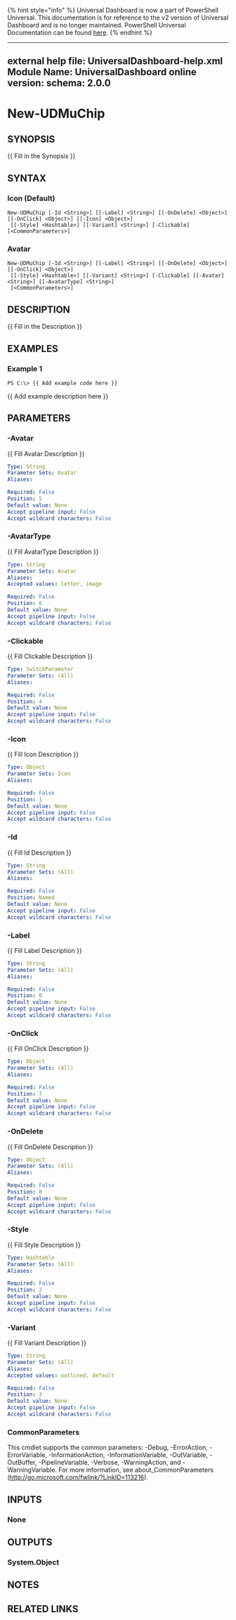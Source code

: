 ﻿{% hint style="info" %}
Universal Dashboard is now a part of PowerShell Universal. This documentation is for reference to the v2 version of Universal Dashboard and is no longer maintained. PowerShell Universal Documentation can be found [here](https://docs.ironmansoftware.com).
{% endhint %}


---
external help file: UniversalDashboard-help.xml
Module Name: UniversalDashboard
online version: 
schema: 2.0.0
---

# New-UDMuChip

## SYNOPSIS
{{ Fill in the Synopsis }}

## SYNTAX

### Icon (Default)
```
New-UDMuChip [-Id <String>] [[-Label] <String>] [[-OnDelete] <Object>] [[-OnClick] <Object>] [[-Icon] <Object>]
 [[-Style] <Hashtable>] [[-Variant] <String>] [-Clickable] [<CommonParameters>]
```

### Avatar
```
New-UDMuChip [-Id <String>] [[-Label] <String>] [[-OnDelete] <Object>] [[-OnClick] <Object>]
 [[-Style] <Hashtable>] [[-Variant] <String>] [-Clickable] [[-Avatar] <String>] [[-AvatarType] <String>]
 [<CommonParameters>]
```

## DESCRIPTION
{{ Fill in the Description }}

## EXAMPLES

### Example 1
```
PS C:\> {{ Add example code here }}
```

{{ Add example description here }}

## PARAMETERS

### -Avatar
{{ Fill Avatar Description }}

```yaml
Type: String
Parameter Sets: Avatar
Aliases: 

Required: False
Position: 5
Default value: None
Accept pipeline input: False
Accept wildcard characters: False
```

### -AvatarType
{{ Fill AvatarType Description }}

```yaml
Type: String
Parameter Sets: Avatar
Aliases: 
Accepted values: letter, image

Required: False
Position: 6
Default value: None
Accept pipeline input: False
Accept wildcard characters: False
```

### -Clickable
{{ Fill Clickable Description }}

```yaml
Type: SwitchParameter
Parameter Sets: (All)
Aliases: 

Required: False
Position: 4
Default value: None
Accept pipeline input: False
Accept wildcard characters: False
```

### -Icon
{{ Fill Icon Description }}

```yaml
Type: Object
Parameter Sets: Icon
Aliases: 

Required: False
Position: 1
Default value: None
Accept pipeline input: False
Accept wildcard characters: False
```

### -Id
{{ Fill Id Description }}

```yaml
Type: String
Parameter Sets: (All)
Aliases: 

Required: False
Position: Named
Default value: None
Accept pipeline input: False
Accept wildcard characters: False
```

### -Label
{{ Fill Label Description }}

```yaml
Type: String
Parameter Sets: (All)
Aliases: 

Required: False
Position: 0
Default value: None
Accept pipeline input: False
Accept wildcard characters: False
```

### -OnClick
{{ Fill OnClick Description }}

```yaml
Type: Object
Parameter Sets: (All)
Aliases: 

Required: False
Position: 7
Default value: None
Accept pipeline input: False
Accept wildcard characters: False
```

### -OnDelete
{{ Fill OnDelete Description }}

```yaml
Type: Object
Parameter Sets: (All)
Aliases: 

Required: False
Position: 8
Default value: None
Accept pipeline input: False
Accept wildcard characters: False
```

### -Style
{{ Fill Style Description }}

```yaml
Type: Hashtable
Parameter Sets: (All)
Aliases: 

Required: False
Position: 2
Default value: None
Accept pipeline input: False
Accept wildcard characters: False
```

### -Variant
{{ Fill Variant Description }}

```yaml
Type: String
Parameter Sets: (All)
Aliases: 
Accepted values: outlined, default

Required: False
Position: 3
Default value: None
Accept pipeline input: False
Accept wildcard characters: False
```

### CommonParameters
This cmdlet supports the common parameters: -Debug, -ErrorAction, -ErrorVariable, -InformationAction, -InformationVariable, -OutVariable, -OutBuffer, -PipelineVariable, -Verbose, -WarningAction, and -WarningVariable. For more information, see about_CommonParameters (http://go.microsoft.com/fwlink/?LinkID=113216).

## INPUTS

### None

## OUTPUTS

### System.Object

## NOTES

## RELATED LINKS




